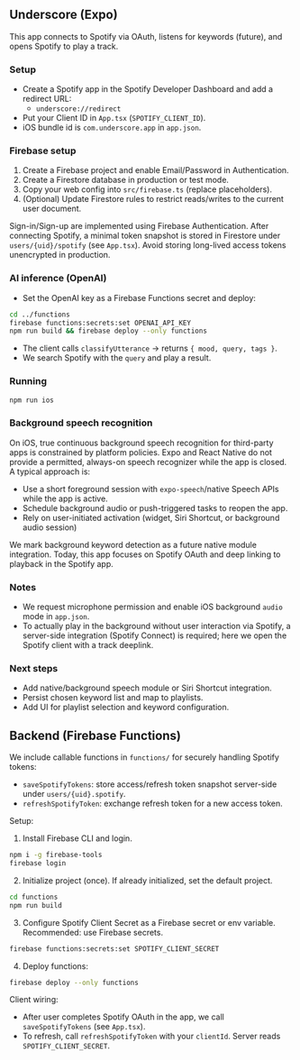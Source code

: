 ## Underscore (Expo)

This app connects to Spotify via OAuth, listens for keywords (future), and opens Spotify to play a track.

### Setup

- Create a Spotify app in the Spotify Developer Dashboard and add a redirect URL:
  - `underscore://redirect`
- Put your Client ID in `App.tsx` (`SPOTIFY_CLIENT_ID`).
- iOS bundle id is `com.underscore.app` in `app.json`.

### Firebase setup

1) Create a Firebase project and enable Email/Password in Authentication.
2) Create a Firestore database in production or test mode.
3) Copy your web config into `src/firebase.ts` (replace placeholders).
4) (Optional) Update Firestore rules to restrict reads/writes to the current user document.

Sign-in/Sign-up are implemented using Firebase Authentication. After connecting Spotify, a minimal token snapshot is stored in Firestore under `users/{uid}/spotify` (see `App.tsx`). Avoid storing long-lived access tokens unencrypted in production.

### AI inference (OpenAI)

- Set the OpenAI key as a Firebase Functions secret and deploy:
```bash
cd ../functions
firebase functions:secrets:set OPENAI_API_KEY
npm run build && firebase deploy --only functions
```
- The client calls `classifyUtterance` → returns `{ mood, query, tags }`.
- We search Spotify with the `query` and play a result.

### Running

```bash
npm run ios
```

### Background speech recognition

On iOS, true continuous background speech recognition for third-party apps is constrained by platform policies. Expo and React Native do not provide a permitted, always-on speech recognizer while the app is closed. A typical approach is:

- Use a short foreground session with `expo-speech`/native Speech APIs while the app is active.
- Schedule background audio or push-triggered tasks to reopen the app.
- Rely on user-initiated activation (widget, Siri Shortcut, or background audio session)

We mark background keyword detection as a future native module integration. Today, this app focuses on Spotify OAuth and deep linking to playback in the Spotify app.

### Notes

- We request microphone permission and enable iOS background `audio` mode in `app.json`.
- To actually play in the background without user interaction via Spotify, a server-side integration (Spotify Connect) is required; here we open the Spotify client with a track deeplink.

### Next steps

- Add native/background speech module or Siri Shortcut integration.
- Persist chosen keyword list and map to playlists.
- Add UI for playlist selection and keyword configuration.

## Backend (Firebase Functions)

We include callable functions in `functions/` for securely handling Spotify tokens:

- `saveSpotifyTokens`: store access/refresh token snapshot server-side under `users/{uid}.spotify`.
- `refreshSpotifyToken`: exchange refresh token for a new access token.

Setup:

1) Install Firebase CLI and login.
```bash
npm i -g firebase-tools
firebase login
```

2) Initialize project (once). If already initialized, set the default project.
```bash
cd functions
npm run build
```

3) Configure Spotify Client Secret as a Firebase secret or env variable. Recommended: use Firebase secrets.
```bash
firebase functions:secrets:set SPOTIFY_CLIENT_SECRET
```

4) Deploy functions:
```bash
firebase deploy --only functions
```

Client wiring:
- After user completes Spotify OAuth in the app, we call `saveSpotifyTokens` (see `App.tsx`).
- To refresh, call `refreshSpotifyToken` with your `clientId`. Server reads `SPOTIFY_CLIENT_SECRET`.



